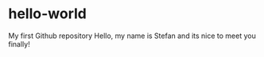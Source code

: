 # hello-world
My first Github repository
Hello, my name is Stefan and its nice to meet you finally!
